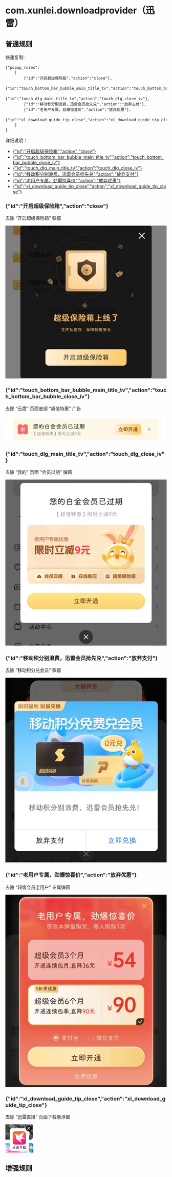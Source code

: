 # com.xunlei.downloadprovider（迅雷）

## 普通规则

快速复制:
```
{"popup_rules":
    [
        {"id":"开启超级保险箱","action":"close"},
        {"id":"touch_bottom_bar_bubble_main_title_tv","action":"touch_bottom_bar_bubble_close_iv"},
        {"id":"touch_dlg_main_title_tv","action":"touch_dlg_close_iv"},
        {"id":"移动积分别浪费，迅雷会员抢先兑","action":"放弃支付"},
        {"id":"老用户专属，劲爆惊喜价","action":"放弃优惠"},
        {"id":"xl_download_guide_tip_close","action":"xl_download_guide_tip_close"}
    ]
}
```
详细说明：
- [{"id":"开启超级保险箱","action":"close"}](#id开启超级保险箱actionclose)
- [{"id":"touch_bottom_bar_bubble_main_title_tv","action":"touch_bottom_bar_bubble_close_iv"}](#idtouch_bottom_bar_bubble_main_title_tvactiontouch_bottom_bar_bubble_close_iv)
- [{"id":"touch_dlg_main_title_tv","action":"touch_dlg_close_iv"}](#idtouch_dlg_main_title_tvactiontouch_dlg_close_iv)
- [{"id":"移动积分别浪费，迅雷会员抢先兑","action":"放弃支付"}](#id移动积分别浪费迅雷会员抢先兑action放弃支付)
- [{"id":"老用户专属，劲爆惊喜价","action":"放弃优惠"}](#id老用户专属劲爆惊喜价action放弃优惠)
- [{"id":"xl_download_guide_tip_close","action":"xl_download_guide_tip_close"}](#idxl_download_guide_tip_closeactionxl_download_guide_tip_close)

### {"id":"开启超级保险箱","action":"close"}
去除 “开启超级保险箱” 弹窗

![](./assets/开启超级保险箱.jpg)

### {"id":"touch_bottom_bar_bubble_main_title_tv","action":"touch_bottom_bar_bubble_close_iv"}
去除 “云盘” 页面底部 “超值特惠” 广告

![](./assets/touch_bottom_bar_bubble_close_iv.jpg)

### {"id":"touch_dlg_main_title_tv","action":"touch_dlg_close_iv"}
去除 “我的” 页面 “会员过期” 弹窗

![](./assets/touch_dlg_close_iv.jpg)

### {"id":"移动积分别浪费，迅雷会员抢先兑","action":"放弃支付"}
去除 “移动积分兑会员” 弹窗

![](./assets/移动积分兑会员.jpg)

### {"id":"老用户专属，劲爆惊喜价","action":"放弃优惠"}
去除 “超级会员老用户” 专属弹窗

![](./assets/超级会员老用户专属弹窗.jpg)

### {"id":"xl_download_guide_tip_close","action":"xl_download_guide_tip_close"}
去除 “迅雷直播” 页面下载悬浮窗

![](./assets/xl_download_guide_tip_close.jpg)

## 增强规则
